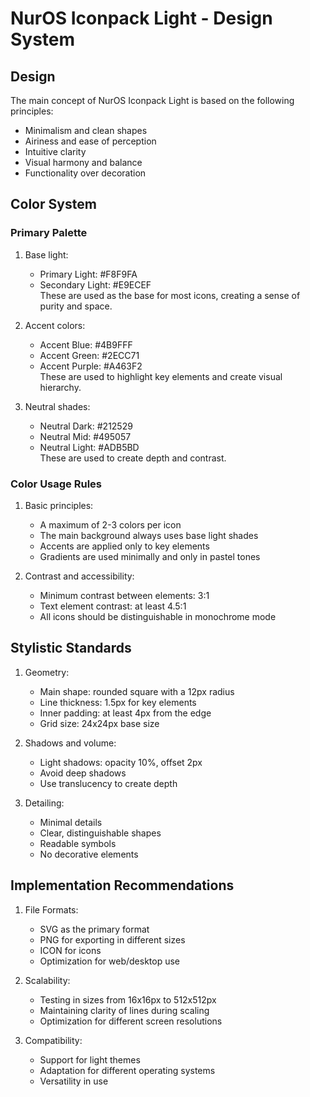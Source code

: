 # NurOS Iconpack Light - Design System

## Design
The main concept of NurOS Iconpack Light is based on the following principles:
- Minimalism and clean shapes
- Airiness and ease of perception
- Intuitive clarity
- Visual harmony and balance
- Functionality over decoration

## Color System

### Primary Palette
1. Base light:
   - Primary Light: #F8F9FA
   - Secondary Light: #E9ECEF  
   These are used as the base for most icons, creating a sense of purity and space.

2. Accent colors:
   - Accent Blue: #4B9FFF
   - Accent Green: #2ECC71
   - Accent Purple: #A463F2  
   These are used to highlight key elements and create visual hierarchy.

3. Neutral shades:
   - Neutral Dark: #212529
   - Neutral Mid: #495057
   - Neutral Light: #ADB5BD  
   These are used to create depth and contrast.

### Color Usage Rules

1. Basic principles:
   - A maximum of 2-3 colors per icon
   - The main background always uses base light shades
   - Accents are applied only to key elements
   - Gradients are used minimally and only in pastel tones

2. Contrast and accessibility:
   - Minimum contrast between elements: 3:1
   - Text element contrast: at least 4.5:1
   - All icons should be distinguishable in monochrome mode

## Stylistic Standards

1. Geometry:
   - Main shape: rounded square with a 12px radius
   - Line thickness: 1.5px for key elements
   - Inner padding: at least 4px from the edge
   - Grid size: 24x24px base size

2. Shadows and volume:
   - Light shadows: opacity 10%, offset 2px
   - Avoid deep shadows
   - Use translucency to create depth

3. Detailing:
   - Minimal details
   - Clear, distinguishable shapes
   - Readable symbols
   - No decorative elements

## Implementation Recommendations

1. File Formats:
   - SVG as the primary format
   - PNG for exporting in different sizes
   - ICON for icons
   - Optimization for web/desktop use

2. Scalability:
   - Testing in sizes from 16x16px to 512x512px
   - Maintaining clarity of lines during scaling
   - Optimization for different screen resolutions

3. Compatibility:
   - Support for light themes
   - Adaptation for different operating systems
   - Versatility in use
